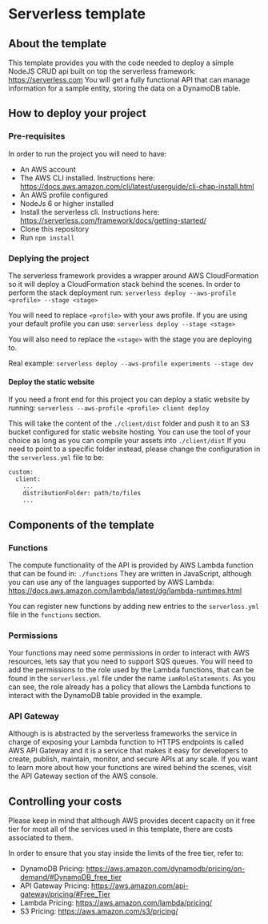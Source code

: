 # Serverless template

## About the template
This template provides you with the code needed to deploy a simple 
NodeJS CRUD api built on top the serverless framework: https://serverless.com
You will get a fully functional API that can manage information for a sample
entity, storing the data on a DynamoDB table.

## How to deploy your project
### Pre-requisites
In order to run the project you will need to have:
- An AWS account
- The AWS CLI installed. Instructions here: https://docs.aws.amazon.com/cli/latest/userguide/cli-chap-install.html
- An AWS profile configured
- NodeJs 6 or higher installed
- Install the serverless cli. Instructions here: https://serverless.com/framework/docs/getting-started/
- Clone this repository
- Run `npm install`

### Deplying the project
The serverless framework provides a wrapper around AWS CloudFormation 
so it will deploy a CloudFormation stack behind the scenes. In order
to perform the stack deployment run:
`serverless deploy --aws-profile <profile> --stage <stage>`

You will need to replace `<profile>` with your aws profile. If you are
using your default profile you can use:
`serverless deploy --stage <stage>`

You will also need to replace the `<stage>` with the stage you are 
deploying to.

Real example:
`serverless deploy --aws-profile experiments --stage dev`

#### Deploy the static website
If you need a front end for this project you can deploy a static website
by running: `serverless --aws-profile <profile> client deploy`

This will take the content of the `./client/dist` folder and push it to
an S3 bucket configured for static website hosting. You can use the tool
of your choice as long as you can compile your assets into `./client/dist`
If you need to point to a specific folder instead, please change the 
configuration in the `serverless.yml` file to be:
```
custom:
  client:
    ...
    distributionFolder: path/to/files
    ...
```

## Components of the template
### Functions
The compute functionality of the API is provided by AWS Lambda function
that can be found in: `./functions` They are written in JavaScript, although
you can use any of the languages supported by AWS Lambda: https://docs.aws.amazon.com/lambda/latest/dg/lambda-runtimes.html

You can register new functions by adding new entries to the `serverless.yml` 
file in the `functions` section.

### Permissions
Your functions may need some permissions in order to interact with AWS 
resources, lets say that you need to support SQS queues. You will need to
add the permissions to the role used by the Lambda functions, that can be
found in the `serverless.yml` file under the name `iamRoleStatements`. As
you can see, the role already has a policy that allows the Lambda functions
to interact with the DynamoDB table provided in the example.

### API Gateway
Although is is abstracted by the serverless frameworks the service in charge 
of exposing your Lambda function to HTTPS endpoints is called AWS API Gateway
and it is a service that makes it easy for developers to create, publish, 
maintain, monitor, and secure APIs at any scale. If you want to learn more 
about how your functions are wired behind the scenes, visit the API Gateway
section of the AWS console.

## Controlling your costs
Please keep in mind that although AWS provides decent capacity on it free 
tier for most all of the services used in this template, there are costs 
associated to them.

In order to ensure that you stay inside the limits of the free tier, refer 
to:
- DynamoDB Pricing: https://aws.amazon.com/dynamodb/pricing/on-demand/#DynamoDB_free_tier
- API Gateway Pricing: https://aws.amazon.com/api-gateway/pricing/#Free_Tier
- Lambda Pricing: https://aws.amazon.com/lambda/pricing/
- S3 Pricing: https://aws.amazon.com/s3/pricing/